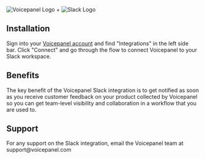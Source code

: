 <div class="flex items-center justify-center w-full gap-6 py-4">
  <img src="https://s3/voicepanel-logo.png" alt="Voicepanel Logo" class="w-24 h-24 object-contain"/>
  <span class="text-4xl font-bold text-gray-400">+</span>
  <img src="https://s3/slack-logo.png" alt="Slack Logo" class="w-24 h-24 object-contain"/>
</div>

## Installation
Sign into your [Voicepanel account](voicepanel.com) and find "Integrations" in the left side bar. Click "Connect" and go
through the flow to connect Voicepanel to your Slack workspace.

## Benefits
The key benefit of the Voicepanel Slack integration is to get notified as soon as you receive customer feedback on your product collected by Voicepanel so you can get team-level visibility and collaboration in a workflow that you are used to.

## Support
For any support on the Slack integration, email the Voicepanel team at support&#64;voicepanel&#46;com


